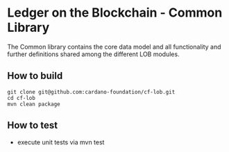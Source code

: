 # Ledger on the Blockchain - Common Library

The Common library contains the core data model and all functionality and further definitions shared among the different LOB modules.

## How to build

```
git clone git@github.com:cardano-foundation/cf-lob.git
cd cf-lob
mvn clean package
```

## How to test

- execute unit tests via mvn test
